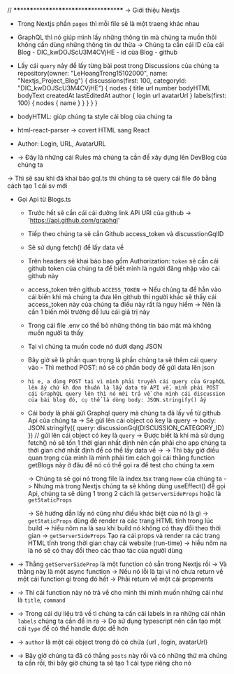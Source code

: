// **\*\***\*\***\*\***\*\*\*\***\*\***\*\***\*\***\*\***\*\***\*\***\*\***\*\*\*\***\*\***\*\***\*\***
-> Giới thiệu Nextjs

- Trong Nextjs phần `pages` thì mỗi file sẽ là một traeng khác nhau
- GraphQL thì nó giúp mình lấy những thông tin mà chúng ta muốn thôi không cần dùng những thông tin dư thừa -> Chúng ta cần cái ID của cái Blog - DIC_kwDOJScU3M4CVjHE - id của Blog - github
- Lấy cái `query` nảy để lấy từng bài post trong Discussions của chúng ta
  repository(owner: "LeHoangTrong15102000", name: "Nextjs_Project_Blog") {
  discussions(first: 100, categoryId: "DIC_kwDOJScU3M4CVjHE") {
  nodes {
  title
  url
  number
  bodyHTML
  bodyText
  createdAt
  lastEditedAt
  author {
  login
  url
  avatarUrl
  }
  labels(first: 100) {
  nodes {
  name
  }
  }
  }
  }
  }

- bodyHTML: giúp chúng ta style cái blog của chúng ta
- html-react-parser -> covert HTML sang React
- Author: Login, URL, AvatarURL
- -> Đây là những cái Rules mà chúng ta cần để xây dựng lên DevBlog của chúng ta

-> Thì sẽ sau khi đã khai báo gql.ts thì chúng ta sẽ query cái file đó bằng cách tạo 1 cái sv mới

- Gọi Api từ Blogs.ts

  - Trước hết sẽ cần cái cái đường link APi URl của github -> 'https://api.github.com/graphql'
  - Tiếp theo chúng ta sẽ cần Github access_token và discusstionGqlID
  - Sẽ sử dụng fetch() để lấy data về
  - Trên headers sẽ khai báo bao gồm Authorization: `token` sẽ cần cái github token của chúng ta để biết mình là người đăng nhập vào cái github này

  - access_token trên github `ACCESS_TOKEN` -> Nếu chúng ta để hẳn vào cái biến khi mà chúng ta đưa lên github thì người khác sẽ thấy cái access_token này của chúng ta điều này rất là nguy hiểm -> Nên là cần 1 biến môi trường để lưu cái giá trị này
  - Trong cái file .env có thể bỏ những thông tin báo mật mà không muốn người ta thấy
  - Tại vì chúng ta muốn code nó dưới dạng JSON
  - Bây giờ sẽ là phần quan trọng là phần chúng ta sẽ thêm cái query vào - Thì method POST: nó sẽ có phần body để gửi data lên json
  - `hi e, a dùng POST tại vì mình phải truyền cái query của GraphQL lên ấy chứ kh đơn thuần là lấy data từ API về, mình phải POST cái GraphQL query lên thì nó mới trả về cho mình cái discussion của bài blog đó, cụ thể là dòng body: JSON.stringify() ấy`
  - Cái body là phải gửi Graphql query mà chúng ta đã lấy về từ github Api của chúng ta -> Sẽ gửi lên cái object có key là query -> body: JSON.stringify({ query: discussionGql(DISCUSSION_CATEGORY_ID) }) // gửi lên cái object có key là `query`
    -> Được biết là khi mà sử dụng fetch() nó sẽ tốn 1 thời gian nhất định nên cần phải cho app chúng ta thời gian chờ nhất định để có thể lấy data về
    ->
    -> Thì bây giờ điều quan trọng của mình là mình phải tìm cách gọi cái thằng function getBlogs này ở đâu để nó có thể gọi ra để test cho chúng ta xem

    -> Chúng ta sẽ gọi nó trong file là index.tsx trang `Home` của chúng ta
    -> Nhưng mà trong Nextjs chúng ta sẽ không dùng useEffect() để gọi Api, chúng ta sẽ dùng 1 trong 2 cách là `getServerSideProps` hoặc là `getStaticProps`

    -> Sẽ hướng dẫn lấy nó cũng như điều khác biệt của nó là gì
    -> `getStaticProps` dùng đẻ render ra các trang HTML tính trong lúc build -> hiểu nôm na là sau khi build nó không có thay đổi theo thời gian
    -> `getServerSideProps` Tạo ra cái props và render ra các trang HTML tĩnh trong thời gian chạy cái website (run-time) -> hiểu nôm na là nó sẽ có thay đổi theo các thao tác của người dùng

- -> Thằng `getServerSideProp` là một function có sẵn trong Nextjs rồi -> Và thằng này là một async function -> Nếu nó lỗi là tại vì nó chưa return về một cái function gì trong đó hết -> Phải return về một cái propments
- -> Thì cái function này nó trả về cho mình thì mình muốn những cái như là `title`, `command`
- -> Trong cái dự liệu trả về tì chúng ta cần cái labels in ra những cái nhãn `labels` chúng ta cần để in ra -> Do sử dụng typescript nên cần tạo một cái `type` để có thể handle được dễ hơn
- -> `author` là một cái object trong đó có chứa {url , login, avatarUrl}
- -> Bây giờ chúng ta đã có thằng `posts` này rồi và có những thứ mà chúng ta cần rồi, thì bây giờ chúng ta sẽ tạo 1 cái type riêng cho nó
